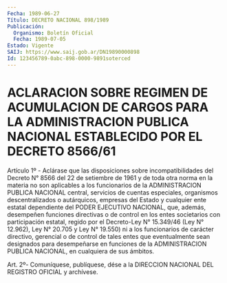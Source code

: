 ```yaml
---
Fecha: 1989-06-27
Título: DECRETO NACIONAL 898/1989
Publicación:
  Organismo: Boletín Oficial
  Fecha: 1989-07-05
Estado: Vigente
SAIJ: https://www.saij.gob.ar/DN19890000898
Id: 123456789-0abc-898-0000-9891soterced
---
```

# ACLARACION SOBRE REGIMEN DE ACUMULACION DE CARGOS PARA LA ADMINISTRACION PUBLICA NACIONAL ESTABLECIDO POR EL DECRETO 8566/61

<a id="1"></a>
Artículo 1º - Aclárase que las disposiciones sobre incompatibilidades del Decreto N° 8566 del 22 de setiembre de 1961 y de toda otra norma en la materia no son aplicables a los funcionarios de la ADMINISTRACION PUBLICA NACIONAL central, servicios de cuentas especiales, organismos descentralizados o autárquicos, empresas del Estado y cualquier ente estatal dependiente del PODER EJECUTIVO NACIONAL, que, además, desempeñen funciones directivas o de control en los entes societarios con participación estatal, regido por el Decreto-Ley N° 15.349/46 (Ley N° 12.962), Ley N° 20.705 y Ley N° 19.550) ni a los funcionarios de carácter directivo, gerencial o de control de tales entes que eventualmente sean designados para desempeñarse en funciones de la ADMINISTRACION PUBLICA NACIONAL, en cualquiera de sus ámbitos.

<a id="2"></a>
Art. 2º- Comuníquese, publíquese, dése a la DIRECCION NACIONAL DEL REGISTRO OFICIAL y archívese.